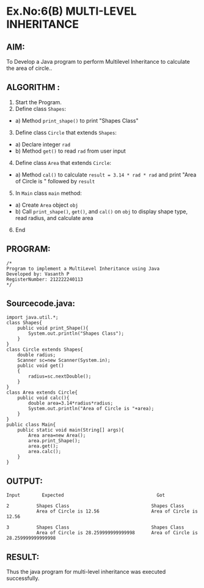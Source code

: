 # Ex.No:6(B) MULTI-LEVEL INHERITANCE

## AIM:
To Develop a Java program to perform Multilevel Inheritance to calculate the area of circle..

## ALGORITHM :
1.	Start the Program.
2.	Define class `Shapes`:
-	a) Method `print_shape()` to print "Shapes Class"
3.	Define class `Circle` that extends `Shapes`:
-	a) Declare integer `rad`
-	b) Method `get()` to read `rad` from user input
4.	Define class `Area` that extends `Circle`:
-	a) Method `cal()` to calculate `result = 3.14 * rad * rad` and print "Area of Circle is " followed by `result`
5.	In `Main` class `main` method:
-	a) Create `Area` object `obj`
-	b) Call `print_shape()`, `get()`, and `cal()` on `obj` to display shape type, read radius, and calculate area
6.	End


## PROGRAM:
 ```
/*
Program to implement a MultiLevel Inheritance using Java
Developed by: Vasanth P
RegisterNumber: 212222240113
*/
```

## Sourcecode.java:
```
import java.util.*;
class Shapes{
    public void print_Shape(){
        System.out.println("Shapes Class");
    }
}
class Circle extends Shapes{
    double radius;
    Scanner sc=new Scanner(System.in);
    public void get()
    {
        radius=sc.nextDouble();
    }
}
class Area extends Circle{
    public void calc(){
        double area=3.14*radius*radius;
        System.out.println("Area of Circle is "+area);
    }
}
public class Main{
    public static void main(String[] args){
        Area area=new Area();
        area.print_Shape();
        area.get();
        area.calc();
    }
}
```

## OUTPUT:
```
Input        Expected  	                               Got

2          Shapes Class                              Shapes Class
           Area of Circle is 12.56                   Area of Circle is 12.56

3          Shapes Class                              Shapes Class
           Area of Circle is 28.259999999999998      Area of Circle is 28.259999999999998

```
## RESULT:
Thus the java program for multi-level inheritance was executed successfully.





